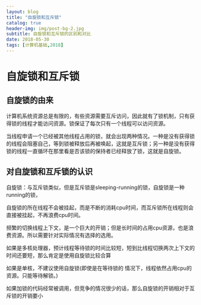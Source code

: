 ```yaml
---
layout: blog
title: "自旋锁和互斥锁"
catalog: true
header-img: img/post-bg-2.jpg
subtitle: 自旋锁和互斥锁的区别和对比
date: 2018-05-30
tags: [计算机基础,2018]
---
```

# 自旋锁和互斥锁

## 自旋锁的由来

计算机系统资源总是有限的，有些资源需要互斥访问，因此就有了锁机制，只有获得锁的线程才能访问资源。锁保证了每次只有一个线程可以访问资源。

当线程申请一个已经被其他线程占用的锁，就会出现两种情况。一种是没有获得锁的线程会阻塞自己，等到锁被释放后再被唤起，这就是互斥锁；另一种是没有获得锁的线程一直循环在那里看是否该锁的保持者已经释放了锁，这就是自旋锁。

## 对自旋锁和互斥锁的认识

自旋锁：与互斥锁类似，但是互斥锁是sleeping-running的锁，自旋锁是一种running的锁，

自旋锁的所在线程不会被挂起，而是不断的消耗cpu时间，而互斥锁所在线程则会直接被挂起，不再浪费cpu时间。

频繁的切换线程上下文，是一个巨大的开销；但是长时间的占用cpu资源，也是浪费资源。所以需要针对实际情况有选择的选用。

如果是多核处理器，预计线程等待锁的时间比较短，短到比线程切换两次上下文的时间还要短，那么肯定是使用自旋锁比较合算

如果是单核，不建议使用自旋锁(即使是在等待锁的
情况下，线程依然占用cpu的资源。只能等待解锁。)

如果加锁的代码经常被调用，但竞争的情况很少的话，那么自旋锁的开销相对于互斥锁的开销要小